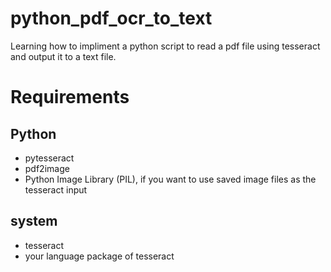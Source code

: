 # python_pdf_ocr_to_text
Learning how to impliment a python script to read a pdf file using tesseract and output it to a text file.

# Requirements
## Python
- pytesseract
- pdf2image
- Python Image Library (PIL), if you want to use saved image files as the tesseract input

## system
- tesseract
- your language package of tesseract
